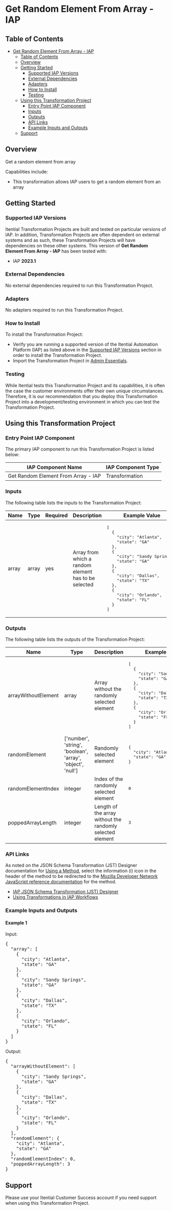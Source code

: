 # Get Random Element From Array - IAP

## Table of Contents

- [Get Random Element From Array - IAP](#get-random-element-from-array---iap)
  - [Table of Contents](#table-of-contents)
  - [Overview](#overview)
  - [Getting Started](#getting-started)
    - [Supported IAP Versions](#supported-iap-versions)
    - [External Dependencies](#external-dependencies)
    - [Adapters](#adapters)
    - [How to Install](#how-to-install)
    - [Testing](#testing)
  - [Using this Transformation Project](#using-this-transformation-project)
    - [Entry Point IAP Component](#entry-point-iap-component)
    - [Inputs](#inputs)
    - [Outputs](#outputs)
    - [API Links](#api-links)
    - [Example Inputs and Outputs](#example-inputs-and-outputs)
  - [Support](#support)

## Overview

Get a random element from array

Capabilities include:
- This transformation allows IAP users to get a random element from an array


## Getting Started

### Supported IAP Versions

Itential Transformation Projects are built and tested on particular versions of IAP. In addition, Transformation Projects are often dependent on external systems and as such, these Transformation Projects will have dependencies on these other systems. This version of **Get Random Element From Array - IAP** has been tested with:


- IAP **2023.1**



### External Dependencies

No external dependencies required to run this Transformation Project.




### Adapters

No adapters required to run this Transformation Project.


### How to Install

To install the Transformation Project:

- Verify you are running a supported version of the Itential Automation Platform (IAP) as listed above in the [Supported IAP Versions](#supported-iap-versions) section in order to install the Transformation Project.
- Import the Transformation Project in [Admin Essentials](https://docs.itential.com/docs/importing-a-prebuilt-4).

### Testing

While Itential tests this Transformation Project and its capabilities, it is often the case the customer environments offer their own unique circumstances. Therefore, it is our recommendation that you deploy this Transformation Project into a development/testing environment in which you can test the Transformation Project.

## Using this Transformation Project


### Entry Point IAP Component

The primary IAP component to run this Transformation Project is listed below:

<table>
  <thead>
    <tr>
      <th>IAP Component Name</th>
      <th>IAP Component Type</th>
    </tr>
  </thead>
  <tbody>
      <td>Get Random Element From Array - IAP</td>
      <td>Transformation</td>
    </tr>
  </tbody>
</table>

### Inputs

The following table lists the inputs to the Transformation Project:

<table>
  <thead>
    <tr>
      <th>Name</th>
      <th>Type</th>
      <th>Required</th>
      <th>Description</th>
      <th>Example Value</th>
    </tr>
  </thead>
  <tbody>
    <tr>
      <td>array</td>
      <td>array</td>
      <td>yes</td>
      <td>Array from which a random element has to be selected</td>
      <td><pre lang="json">[
  {
    "city": "Atlanta",
    "state": "GA"
  },
  {
    "city": "Sandy Springs",
    "state": "GA"
  },
  {
    "city": "Dallas",
    "state": "TX"
  },
  {
    "city": "Orlando",
    "state": "FL"
  }
]</pre></td>
    </tr>
  </tbody>
</table>



### Outputs

The following table lists the outputs of the Transformation Project:

<table>
  <thead>
    <tr>
      <th>Name</th>
      <th>Type</th>
      <th>Description</th>
      <th>Example Value</th>
    </tr>
  </thead>
  <tbody>
    <tr>
      <td>arrayWithoutElement</td>
      <td>array</td>
      <td>Array without the randomly selected element</td>
      <td><pre lang="json">[
  {
    "city": "Sandy Springs",
    "state": "GA"
  },
  {
    "city": "Dallas",
    "state": "TX"
  },
  {
    "city": "Orlando",
    "state": "FL"
  }
]</pre></td>
    </tr>    <tr>
      <td>randomElement</td>
      <td>['number', 'string', 'boolean', 'array', 'object', 'null']</td>
      <td>Randomly selected element</td>
      <td><pre lang="json">{
  "city": "Atlanta",
  "state": "GA"
}</pre></td>
    </tr>    <tr>
      <td>randomElementIndex</td>
      <td>integer</td>
      <td>Index of the randomly selected element</td>
      <td><pre lang="json">0</pre></td>
    </tr>    <tr>
      <td>poppedArrayLength</td>
      <td>integer</td>
      <td>Length of the array without the randomly selected element</td>
      <td><pre lang="json">3</pre></td>
    </tr>
  </tbody>
</table>

  


### API Links
As noted on the JSON Schema Transformation (JST) Designer documentation for [Using a Method](https://docs.itential.com/docs/jst-designer-2023-1#using-a-method), select the information (i) icon in the header of the method to be redirected to the [Mozilla Developer Network JavaScript reference documentation](https://developer.mozilla.org/en-US/docs/Web/JavaScript/Reference) for the method. 


- [IAP JSON Schema Transformation (JST) Designer](https://docs.itential.com/docs/jst-designer-2023-1)
- [Using Transformations in IAP Workflows](https://docs.itential.com/docs/transformation-options-4)
 


### Example Inputs and Outputs

  
#### Example 1

    
Input:
<pre>{
  "array": [
    {
      "city": "Atlanta",
      "state": "GA"
    },
    {
      "city": "Sandy Springs",
      "state": "GA"
    },
    {
      "city": "Dallas",
      "state": "TX"
    },
    {
      "city": "Orlando",
      "state": "FL"
    }
  ]
} </pre>

    
    
Output:
<pre>{
  "arrayWithoutElement": [
    {
      "city": "Sandy Springs",
      "state": "GA"
    },
    {
      "city": "Dallas",
      "state": "TX"
    },
    {
      "city": "Orlando",
      "state": "FL"
    }
  ],
  "randomElement": {
    "city": "Atlanta",
    "state": "GA"
  },
  "randomElementIndex": 0,
  "poppedArrayLength": 3
} </pre>

    
  


## Support

Please use your Itential Customer Success account if you need support when using this Transformation Project.